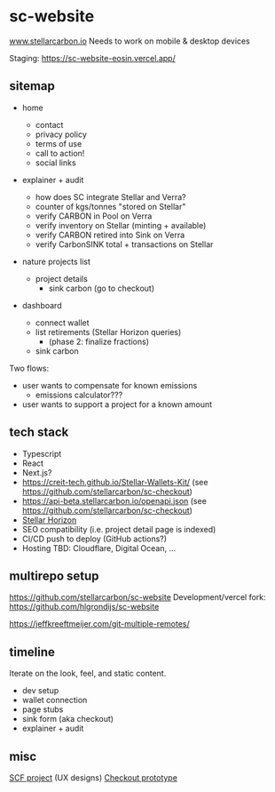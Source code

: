# sc-website

www.stellarcarbon.io
Needs to work on mobile & desktop devices

Staging: https://sc-website-eosin.vercel.app/

## sitemap

- home

  - contact
  - privacy policy
  - terms of use
  - call to action!
  - social links

- explainer + audit

  - how does SC integrate Stellar and Verra?
  - counter of kgs/tonnes "stored on Stellar"
  - verify CARBON in Pool on Verra
  - verify inventory on Stellar (minting + available)
  - verify CARBON retired into Sink on Verra
  - verify CarbonSINK total + transactions on Stellar

- nature projects list

  - project details
    - sink carbon (go to checkout)

- dashboard
  - connect wallet
  - list retirements (Stellar Horizon queries)
    - (phase 2: finalize fractions)
  - sink carbon

Two flows:

- user wants to compensate for known emissions
  - emissions calculator???
- user wants to support a project for a known amount

## tech stack

- Typescript
- React
- Next.js?
- https://creit-tech.github.io/Stellar-Wallets-Kit/ (see https://github.com/stellarcarbon/sc-checkout)
- https://api-beta.stellarcarbon.io/openapi.json (see https://github.com/stellarcarbon/sc-checkout)
- [Stellar Horizon](https://developers.stellar.org/api/horizon)
- SEO compatibility (i.e. project detail page is indexed)
- CI/CD push to deploy (GitHub actions?)
- Hosting TBD: Cloudflare, Digital Ocean, ...

## multirepo setup

https://github.com/stellarcarbon/sc-website
Development/vercel fork: https://github.com/hlgrondijs/sc-website

https://jeffkreeftmeijer.com/git-multiple-remotes/

## timeline

Iterate on the look, feel, and static content.

- dev setup
- wallet connection
- page stubs
- sink form (aka checkout)
- explainer + audit

## misc

[SCF project](https://communityfund.stellar.org/project/drafts.recEJspjbO9LaMl3R) (UX designs)
[Checkout prototype](http://offset-gui.surge.sh/)
